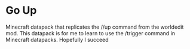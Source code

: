 # Go Up
Minecraft datapack that replicates the //up command from the worldedit mod.
This datapack is for me to learn to use the /trigger command in Minecraft datapacks. Hopefully I succeed
